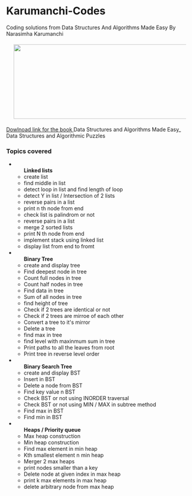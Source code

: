 # Karumanchi-Codes
Coding solutions from Data Structures And Algorithms Made Easy By Narasimha Karumanchi

<div align="center" style="margin: 20px" >
  <img src="https://www.docdroid.net/thumbnail/ZPfHmS5/1500,785/data-structures-and-algorithms-narasimha-karumanchi.jpg" height="200" width="700">
</div>
<a href="https://drive.google.com/open?id=1X5i6_HkLE4cxhq4IjT7fMVHSdsc2E-EV
">Dowlnoad link for the book </a>Data Structures and Algorithms Made Easy_ Data Structures and Algorithmic Puzzles

### Topics covered
<ul>
<li>
  <ul><b>Linked lists</b>
    <li>create list</li>
    <li>find middle in list</li>
    <li>detect loop in list and find length of loop</li>
    <li>detect Y in list / Intersection of 2 lists</li>
    <li>reverse pairs in a list</li>
    <li>print n th node from end</li>
    <li>check list is palindrom or not</li>
    <li>reverse pairs in a list</li>
    <li>merge 2 sorted lists</li>
    <li>print N th node from end</li>
    <li>implement stack using linked list</li>
    <li>display list from end to fromt</li>
  </ul>
</li>
  

<li>
  <ul><b>Binary Tree</b>
    <li>create and display tree</li>
    <li>Find deepest node in tree</li>
    <li>Count full nodes in tree</li>
    <li>Count half nodes in tree</li>
    <li>Find data in tree</li>
    <li>Sum of all nodes in tree</li>
    <li>find height of tree</li>
    <li>Check if 2 trees are identical or not</li>
    <li>Check if 2 trees are mirroe of each other</li>
    <li>Convert a tree to it's mirror</li>
    <li>Delete a tree</li>
    <li>find max in tree</li>
    <li>find level with maxinmum sum in tree</li>
    <li>Print paths to all the leaves from root</li>
    <li>Print tree in reverse level order</li>
  </ul>
</li>  
<li>
<ul><b>Binary Search Tree</b>
    <li>create and display BST</li>
    <li>Insert in BST</li>
    <li>Delete a node from BST</li>
    <li>Find key value n BST</li>
    <li>Check BST or not using INORDER traversal</li>
    <li>Check BST or not using MIN / MAX in subtree  method</li>
    <li>Find max in BST</li>
  <li>Find min in BST</li>
  </ul>
</li> 

<li>
<ul><b>Heaps / Priority queue</b>
    <li>Max heap construction</li>
    <li>Min heap construction</li>
    <li>Find max element in min heap</li>
    <li>Kth smallest element n min heap</li>
    <li>Merger 2 max heaps</li>
    <li>print nodes smaller than a key</li>
    <li>Delete node at given index in max heap </li>
  <li>print k max elements in max heap</li>
  <li>delete arbitrary node from max heap</li>
  </ul>
</li> 
